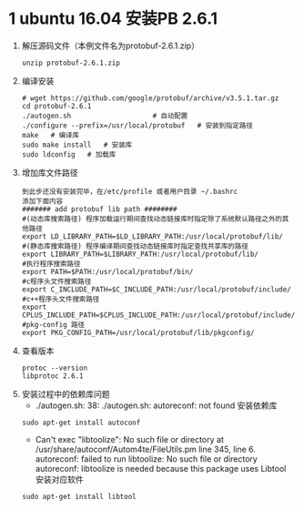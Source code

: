 # 1 ubuntu 16.04 安装PB 2.6.1 
1. 解压源码文件（本例文件名为protobuf-2.6.1.zip）
	```
	unzip protobuf-2.6.1.zip
	```
2. 编译安装
	```
	# wget https://github.com/google/protobuf/archive/v3.5.1.tar.gz
	cd protobuf-2.6.1
	./autogen.sh                    # 自动配置
	./configure --prefix=/usr/local/protobuf   # 安装到指定路径
	make   # 编译库
	sudo make install   # 安装库
	sudo ldconfig   # 加载库
	```
3. 增加库文件路径
	```
	到此步还没有安装完毕，在/etc/profile 或者用户目录 ~/.bashrc 
	添加下面内容
	####### add protobuf lib path ########
	#(动态库搜索路径) 程序加载运行期间查找动态链接库时指定除了系统默认路径之外的其他路径
	export LD_LIBRARY_PATH=$LD_LIBRARY_PATH:/usr/local/protobuf/lib/
	#(静态库搜索路径) 程序编译期间查找动态链接库时指定查找共享库的路径
	export LIBRARY_PATH=$LIBRARY_PATH:/usr/local/protobuf/lib/
	#执行程序搜索路径
	export PATH=$PATH:/usr/local/protobuf/bin/
	#c程序头文件搜索路径
	export C_INCLUDE_PATH=$C_INCLUDE_PATH:/usr/local/protobuf/include/
	#c++程序头文件搜索路径
	export CPLUS_INCLUDE_PATH=$CPLUS_INCLUDE_PATH:/usr/local/protobuf/include/
	#pkg-config 路径
	export PKG_CONFIG_PATH=/usr/local/protobuf/lib/pkgconfig/
	```
4. 查看版本
	```
	protoc --version   
	libprotoc 2.6.1
	```
5. 安装过程中的依赖库问题
	- ./autogen.sh: 38: ./autogen.sh: autoreconf: not found
	安装依赖库
	```
	sudo apt-get install autoconf
	```
	- Can't exec "libtoolize": No such file or directory at /usr/share/autoconf/Autom4te/FileUtils.pm line 345, <GEN7> line 6.
autoreconf: failed to run libtoolize: No such file or directory
autoreconf: libtoolize is needed because this package uses Libtool
	安装对应软件
	```
	sudo apt-get install libtool
	```

<!--stackedit_data:
eyJoaXN0b3J5IjpbMTM0OTE1Njg4NSwtMTg4Nzc1MzA5MV19
-->